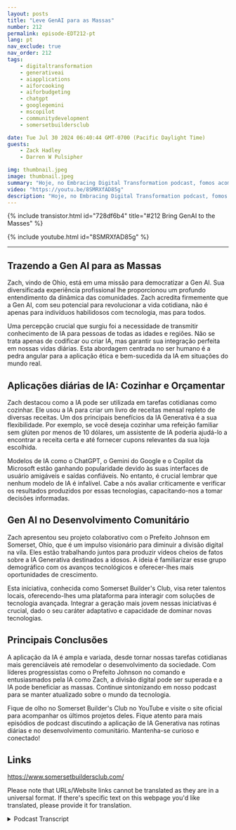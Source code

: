 ```yaml
---
layout: posts
title: "Leve GenAI para as Massas"
number: 212
permalink: episode-EDT212-pt
lang: pt
nav_exclude: true
nav_order: 212
tags:
    - digitaltransformation
    - generativeai
    - aiapplications
    - aiforcooking
    - aiforbudgeting
    - chatgpt
    - googlegemini
    - mscopilot
    - communitydevelopment
    - somersetbuildersclub

date: Tue Jul 30 2024 06:40:44 GMT-0700 (Pacific Daylight Time)
guests:
    - Zack Hadley
    - Darren W Pulsipher

img: thumbnail.jpeg
image: thumbnail.jpeg
summary: "Hoje, no Embracing Digital Transformation podcast, fomos acompanhados por Zach Hadley, um profissional multifacetado com uma vasta experiência que vai desde o planejamento urbano até o desenvolvimento de imóveis corporativos. Juntos, com o nosso anfitrião e Chefe de Arquiteto de Soluções Darren Pulsipher, explorámos o incrível potencial da Inteligência Artificial Generativa (Gen AI) e o seu papel transformador na melhoria das vidas cotidianas, especialmente dos idosos."
video: "https://youtu.be/8SMRXfAD85g"
description: "Hoje, no Embracing Digital Transformation podcast, fomos acompanhados por Zach Hadley, um profissional multifacetado com uma vasta experiência que vai desde o planejamento urbano até o desenvolvimento de imóveis corporativos. Juntos, com o nosso anfitrião e Chefe de Arquiteto de Soluções Darren Pulsipher, explorámos o incrível potencial da Inteligência Artificial Generativa (Gen AI) e o seu papel transformador na melhoria das vidas cotidianas, especialmente dos idosos."
---
```


<div>
{% include transistor.html id="728df6b4" title="#212 Bring GenAI to the Masses" %}

{% include youtube.html id="8SMRXfAD85g" %}
</div>

---

## Trazendo a Gen AI para as Massas

Zach, vindo de Ohio, está em uma missão para democratizar a Gen AI. Sua diversificada experiência profissional lhe proporcionou um profundo entendimento da dinâmica das comunidades. Zach acredita firmemente que a Gen AI, com seu potencial para revolucionar a vida cotidiana, não é apenas para indivíduos habilidosos com tecnologia, mas para todos.

Uma percepção crucial que surgiu foi a necessidade de transmitir conhecimento de IA para pessoas de todas as idades e regiões. Não se trata apenas de codificar ou criar IA, mas garantir sua integração perfeita em nossas vidas diárias. Esta abordagem centrada no ser humano é a pedra angular para a aplicação ética e bem-sucedida da IA em situações do mundo real.

## Aplicações diárias de IA: Cozinhar e Orçamentar

Zach destacou como a IA pode ser utilizada em tarefas cotidianas como cozinhar. Ele usou a IA para criar um livro de receitas mensal repleto de diversas receitas. Um dos principais benefícios da IA Generativa é a sua flexibilidade. Por exemplo, se você deseja cozinhar uma refeição familiar sem glúten por menos de 10 dólares, um assistente de IA poderia ajudá-lo a encontrar a receita certa e até fornecer cupons relevantes da sua loja escolhida.

Modelos de IA como o ChatGPT, o Gemini do Google e o Copilot da Microsoft estão ganhando popularidade devido às suas interfaces de usuário amigáveis e saídas confiáveis. No entanto, é crucial lembrar que nenhum modelo de IA é infalível. Cabe a nós avaliar criticamente e verificar os resultados produzidos por essas tecnologias, capacitando-nos a tomar decisões informadas.

## Gen AI no Desenvolvimento Comunitário

Zach apresentou seu projeto colaborativo com o Prefeito Johnson em Somerset, Ohio, que é um impulso visionário para diminuir a divisão digital na vila. Eles estão trabalhando juntos para produzir vídeos cheios de fatos sobre a IA Generativa destinados a idosos. A ideia é familiarizar esse grupo demográfico com os avanços tecnológicos e oferecer-lhes mais oportunidades de crescimento.

Esta iniciativa, conhecida como Somerset Builder's Club, visa reter talentos locais, oferecendo-lhes uma plataforma para interagir com soluções de tecnologia avançada. Integrar a geração mais jovem nessas iniciativas é crucial, dado o seu caráter adaptativo e capacidade de dominar novas tecnologias.

## Principais Conclusões

A aplicação da IA ​​é ampla e variada, desde tornar nossas tarefas cotidianas mais gerenciáveis ​​até remodelar o desenvolvimento da sociedade. Com líderes progressistas como o Prefeito Johnson no comando e entusiasmados pela IA como Zach, a divisão digital pode ser superada e a IA pode beneficiar as massas. Continue sintonizando em nosso podcast para se manter atualizado sobre o mundo da tecnologia.

Fique de olho no Somerset Builder's Club no YouTube e visite o site oficial para acompanhar os últimos projetos deles. Fique atento para mais episódios de podcast discutindo a aplicação de IA Generativa nas rotinas diárias e no desenvolvimento comunitário. Mantenha-se curioso e conectado!

## Links

https://www.somersetbuildersclub.com/ 

Please note that URLs/Website links cannot be translated as they are in a universal format. If there's specific text on this webpage you'd like translated, please provide it for translation.



<details>
<summary> Podcast Transcript </summary>

<p></p>

</details>

